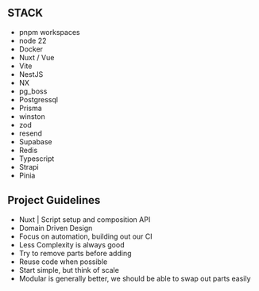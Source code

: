 ## STACK

- pnpm workspaces
- node 22
- Docker
- Nuxt / Vue
- Vite
- NestJS
- NX
- pg_boss
- Postgressql
- Prisma
- winston
- zod
- resend
- Supabase
- Redis
- Typescript
- Strapi
- Pinia


## Project Guidelines

- Nuxt | Script setup and composition API
- Domain Driven Design
- Focus on automation, building out our CI
- Less Complexity is always good
- Try to remove parts before adding
- Reuse code when possible
- Start simple, but think of scale
- Modular is generally better, we should be able to swap out parts easily
